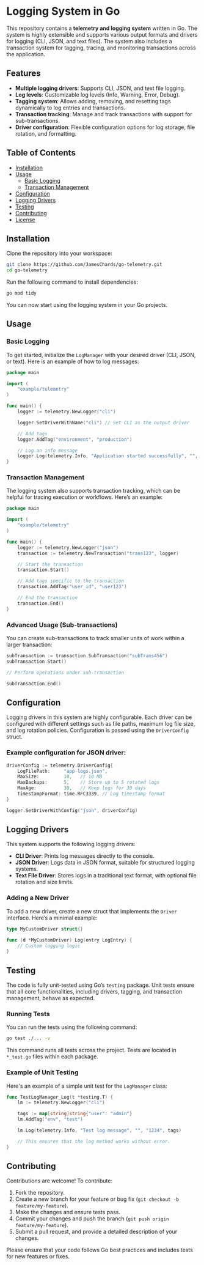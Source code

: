 # Logging System in Go

This repository contains a **telemetry and logging system** written in Go. The system is highly extensible and supports various output formats and drivers for logging (CLI, JSON, and text files). The system also includes a transaction system for tagging, tracing, and monitoring transactions across the application.

## Features

- **Multiple logging drivers**: Supports CLI, JSON, and text file logging.
- **Log levels**: Customizable log levels (Info, Warning, Error, Debug).
- **Tagging system**: Allows adding, removing, and resetting tags dynamically to log entries and transactions.
- **Transaction tracking**: Manage and track transactions with support for sub-transactions.
- **Driver configuration**: Flexible configuration options for log storage, file rotation, and formatting.

## Table of Contents

- [Installation](#installation)
- [Usage](#usage)
  - [Basic Logging](#basic-logging)
  - [Transaction Management](#transaction-management)
- [Configuration](#configuration)
- [Logging Drivers](#logging-drivers)
- [Testing](#testing)
- [Contributing](#contributing)
- [License](#license)

## Installation

Clone the repository into your workspace:

```bash
git clone https://github.com/JamesChards/go-telemetry.git
cd go-telemetry
```

Run the following command to install dependencies:

```bash
go mod tidy
```

You can now start using the logging system in your Go projects.

## Usage

### Basic Logging

To get started, initialize the `LogManager` with your desired driver (CLI, JSON, or text). Here is an example of how to log messages:

```go
package main

import (
    "example/telemetry"
)

func main() {
    logger := telemetry.NewLogger("cli")

    logger.SetDriverWithName("cli") // Set CLI as the output driver

    // Add tags
    logger.AddTag("environment", "production")

    // Log an info message
    logger.Log(telemetry.Info, "Application started successfully", "", "session123", nil)
}
```

### Transaction Management

The logging system also supports transaction tracking, which can be helpful for tracing execution or workflows. Here’s an example:

```go
package main

import (
    "example/telemetry"
)

func main() {
    logger := telemetry.NewLogger("json")
    transaction := telemetry.NewTransaction("trans123", logger)

    // Start the transaction
    transaction.Start()

    // Add tags specific to the transaction
    transaction.AddTag("user_id", "user123")

    // End the transaction
    transaction.End()
}
```

### Advanced Usage (Sub-transactions)

You can create sub-transactions to track smaller units of work within a larger transaction:

```go
subTransaction := transaction.SubTransaction("subTrans456")
subTransaction.Start()

// Perform operations under sub-transaction

subTransaction.End()
```

## Configuration

Logging drivers in this system are highly configurable. Each driver can be configured with different settings such as file paths, maximum log file size, and log rotation policies. Configuration is passed using the `DriverConfig` struct.

### Example configuration for JSON driver:

```go
driverConfig := telemetry.DriverConfig{
    LogFilePath:     "app-logs.json",
    MaxSize:         10,   // 10 MB
    MaxBackups:      5,    // Store up to 5 rotated logs
    MaxAge:          30,   // Keep logs for 30 days
    TimestampFormat: time.RFC3339, // Log timestamp format
}

logger.SetDriverWithConfig("json", driverConfig)
```

## Logging Drivers

This system supports the following logging drivers:

- **CLI Driver**: Prints log messages directly to the console.
- **JSON Driver**: Logs data in JSON format, suitable for structured logging systems.
- **Text File Driver**: Stores logs in a traditional text format, with optional file rotation and size limits.

### Adding a New Driver

To add a new driver, create a new struct that implements the `Driver` interface. Here’s a minimal example:

```go
type MyCustomDriver struct{}

func (d *MyCustomDriver) Log(entry LogEntry) {
    // Custom logging logic
}
```

## Testing

The code is fully unit-tested using Go’s `testing` package. Unit tests ensure that all core functionalities, including drivers, tagging, and transaction management, behave as expected.

### Running Tests

You can run the tests using the following command:

```bash
go test ./... -v
```

This command runs all tests across the project. Tests are located in `*_test.go` files within each package.

### Example of Unit Testing

Here's an example of a simple unit test for the `LogManager` class:

```go
func TestLogManager_Log(t *testing.T) {
    lm := telemetry.NewLogger("cli")

    tags := map[string]string{"user": "admin"}
    lm.AddTag("env", "test")

    lm.Log(telemetry.Info, "Test log message", "", "1234", tags)

    // This ensures that the log method works without error.
}
```

## Contributing

Contributions are welcome! To contribute:

1. Fork the repository.
2. Create a new branch for your feature or bug fix (`git checkout -b feature/my-feature`).
3. Make the changes and ensure tests pass.
4. Commit your changes and push the branch (`git push origin feature/my-feature`).
5. Submit a pull request, and provide a detailed description of your changes.

Please ensure that your code follows Go best practices and includes tests for new features or fixes.
